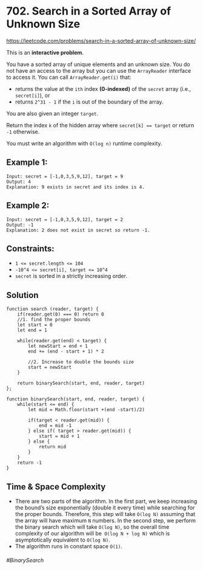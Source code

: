 # 702. Search in a Sorted Array of Unknown Size
https://leetcode.com/problems/search-in-a-sorted-array-of-unknown-size/

This is an <b>interactive problem</b>.

You have a sorted array of unique elements and an unknown size. You do not have an access to the array but you can use the `ArrayReader` interface to access it. You can call `ArrayReader.get(i)` that:

- returns the value at the `ith` index <b>(0-indexed)</b> of the `secret` array (i.e., `secret[i]`), or
- returns `2^31 - 1` if the `i` is out of the boundary of the array.

You are also given an integer `target`.

Return the index `k` of the hidden array where `secret[k] == target` or return `-1` otherwise.

You must write an algorithm with `O(log n)` runtime complexity.

 

## Example 1:
````
Input: secret = [-1,0,3,5,9,12], target = 9
Output: 4
Explanation: 9 exists in secret and its index is 4.
````
## Example 2:
````
Input: secret = [-1,0,3,5,9,12], target = 2
Output: -1
Explanation: 2 does not exist in secret so return -1.
```` 

## Constraints:

- `1 <= secret.length <= 104`
- `-10^4 <= secret[i], target <= 10^4`
- `secret` is sorted in a strictly increasing order.

## Solution
````
function search (reader, target) {
    if(reader.get(0) === 0) return 0
    //1. find the proper bounds
    let start = 0
    let end = 1
    
    while(reader.get(end) < target) {
        let newStart = end + 1
        end += (end - start + 1) * 2
        
        //2. Increase to double the bounds size
        start = newStart
    }
    
    return binarySearch(start, end, reader, target)
};

function binarySearch(start, end, reader, target) {
    while(start <= end) {
        let mid = Math.floor(start +(end -start)/2)
        
        if(target < reader.get(mid)) {
            end = mid -1
        } else if( target > reader.get(mid)) {
            start = mid + 1
        } else {
            return mid
        }
    }
    return -1    
}
````

## Time & Space Complexity
- There are two parts of the algorithm. In the first part, we keep increasing the bound’s size exponentially (double it every time) while searching for the proper bounds. Therefore, this step will take `O(log N)` assuming that the array will have maximum `N` numbers. In the second step, we perform the binary search which will take `O(log N)`, so the overall time complexity of our algorithm will be` O(log N + log N)` which is asymptotically equivalent to `O(log N)`.
- The algorithm runs in constant space `O(1)`.

###### #BinarySearch
